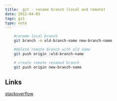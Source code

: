 ```yaml
---
title:  git - rename branch (local and remote)
date: 2012-04-03
tags: git
type: note
---
```



```bash
    #rename local branch
    git branch -m old-branch-name new-branch-name

    #delete remote branch with old name
    git push origin :old-branch-name

    # create remote renamed branch
    git push origin new-branch-name
```
<!-- more -->

Links
--------
[stackoverflow](http://stackoverflow.com/questions/1526794/git-rename-remote-branch)
